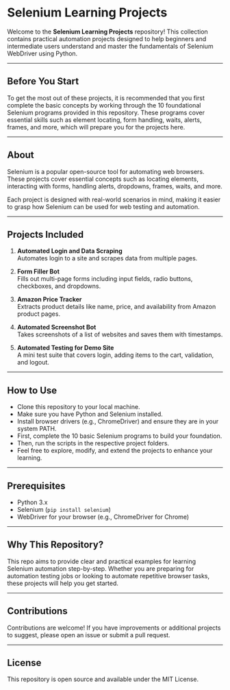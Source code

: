 # Selenium Learning Projects

Welcome to the **Selenium Learning Projects** repository! This collection contains practical automation projects designed to help beginners and intermediate users understand and master the fundamentals of Selenium WebDriver using Python.

---

## Before You Start

To get the most out of these projects, it is recommended that you first complete the basic concepts by working through the 10 foundational Selenium programs provided in this repository. These programs cover essential skills such as element locating, form handling, waits, alerts, frames, and more, which will prepare you for the projects here.

---

## About

Selenium is a popular open-source tool for automating web browsers. These projects cover essential concepts such as locating elements, interacting with forms, handling alerts, dropdowns, frames, waits, and more.

Each project is designed with real-world scenarios in mind, making it easier to grasp how Selenium can be used for web testing and automation.

---

## Projects Included

1. **Automated Login and Data Scraping**  
   Automates login to a site and scrapes data from multiple pages.

2. **Form Filler Bot**  
   Fills out multi-page forms including input fields, radio buttons, checkboxes, and dropdowns.

3. **Amazon Price Tracker**  
   Extracts product details like name, price, and availability from Amazon product pages.

4. **Automated Screenshot Bot**  
   Takes screenshots of a list of websites and saves them with timestamps.

5. **Automated Testing for Demo Site**  
   A mini test suite that covers login, adding items to the cart, validation, and logout.

---

## How to Use

- Clone this repository to your local machine.
- Make sure you have Python and Selenium installed.
- Install browser drivers (e.g., ChromeDriver) and ensure they are in your system PATH.
- First, complete the 10 basic Selenium programs to build your foundation.
- Then, run the scripts in the respective project folders.
- Feel free to explore, modify, and extend the projects to enhance your learning.

---

## Prerequisites

- Python 3.x
- Selenium (`pip install selenium`)
- WebDriver for your browser (e.g., ChromeDriver for Chrome)

---

## Why This Repository?

This repo aims to provide clear and practical examples for learning Selenium automation step-by-step. Whether you are preparing for automation testing jobs or looking to automate repetitive browser tasks, these projects will help you get started.

---

## Contributions

Contributions are welcome! If you have improvements or additional projects to suggest, please open an issue or submit a pull request.

---

## License

This repository is open source and available under the MIT License.
